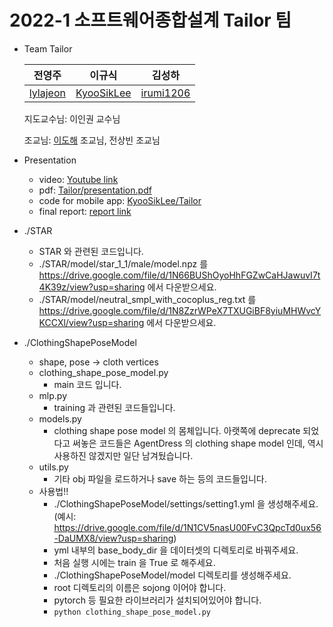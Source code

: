 # 2022-1 소프트웨어종합설계 Tailor 팀

- Team Tailor 
  
  |                 전영주                  |                   이규식                    |                  김성하                   |
  | :-------------------------------------: | :-----------------------------------------: | :---------------------------------------: |
  | [lylajeon](https://github.com/lylajeon) | [KyooSikLee](https://github.com/KyooSikLee) | [irumi1206](https://github.com/irumi1206) |
  
  지도교수님: 이인권 교수님 
  
  조교님: [이도해](https://github.com/dlehgo14) 조교님, 전상빈 조교님
  
- Presentation 
  - video: [Youtube link](https://youtu.be/6ecoxuVkcSE)
  - pdf: [Tailor/presentation.pdf](https://github.com/lylajeon/Tailor/blob/main/presentation.pdf)
  - code for mobile app: [KyooSikLee/Tailor](https://github.com/KyooSikLee/Tailor)
  - final report: [report link](https://github.com/lylajeon/Tailor/blob/main/Tailor_FinalReport.pdf)

- ./STAR
  - STAR 와 관련된 코드입니다.
  - ./STAR/model/star_1_1/male/model.npz 를 https://drive.google.com/file/d/1N66BUShOyoHhFGZwCaHJawuvI7t4K39z/view?usp=sharing 에서 다운받으세요.
  - ./STAR/model/neutral_smpl_with_cocoplus_reg.txt 를 https://drive.google.com/file/d/1N8ZzrWPeX7TXUGiBF8yiuMHWvcYKCCXl/view?usp=sharing 에서 다운받으세요.

- ./ClothingShapePoseModel
  - shape, pose -> cloth vertices
  - clothing_shape_pose_model.py
    - main 코드 입니다.
  - mlp.py
    - training 과 관련된 코드들입니다.
  - models.py
    - clothing shape pose model 의 몸체입니다. 아랫쪽에 deprecate 되었다고 써놓은 코드들은 AgentDress 의 clothing shape model 인데, 역시 사용하진 않겠지만 일단 남겨뒀습니다.
  - utils.py
    - 기타 obj 파일을 로드하거나 save 하는 등의 코드들입니다.
  - 사용법!!
    - ./ClothingShapePoseModel/settings/setting1.yml 을 생성해주세요. (예시: https://drive.google.com/file/d/1N1CV5nasU00FvC3QpcTd0ux56-DaUMX8/view?usp=sharing)
    - yml 내부의 base_body_dir 을 데이터셋의 디렉토리로 바꿔주세요.
    - 처음 실행 시에는 train 을 True 로 해주세요.
    - ./ClothingShapePoseModel/model 디렉토리를 생성해주세요.
    - root 디렉토리의 이름은 sojong 이어야 합니다.
    - pytorch 등 필요한 라이브러리가 설치되어있어야 합니다.
    - `python clothing_shape_pose_model.py`
